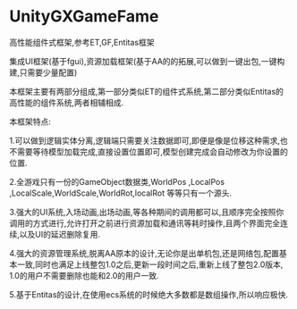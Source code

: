 # UnityGXGameFame
高性能组件式框架,参考ET,GF,Entitas框架

集成UI框架(基于fgui),资源加载框架(基于AA的的拓展,可以做到一键出包,一键构建,只需要少量配置)

本框架主要有两部分组成,第一部分类似ET的组件式系统,第二部分类似Entitas的高性能的组件系统,两者相辅相成.

本框架特点:

1.可以做到逻辑实体分离,逻辑端只需要关注数据即可,即便是像是位移这种需求,也不需要等待模型加载完成,直接设置位置即可,模型创建完成会自动修改为你设置的位置.

2.全游戏只有一份的GameObject数据类,WorldPos ,LocalPos ,LocalScale,WorldScale,WorldRot,localRot 等等只有一个源头.

3.强大的UI系统,入场动画,出场动画,等各种期间的调用都可以,且顺序完全按照你调用的方式进行,允许打开之前进行资源加载和通讯等耗时操作,且两个界面完全连续,以及UI的延迟删除复用.

4.强大的资源管理系统,脱离AA原本的设计,无论你是出单机包,还是网络包,配置基本一致,同时也满足上线整包1.0之后,更新一段时间之后,重新上线了整包2.0版本, 1.0的用户不需要删除也能和2.0的用户一致.

5.基于Entitas的设计,在使用ecs系统的时候绝大多数都是数组操作,所以响应极快.
